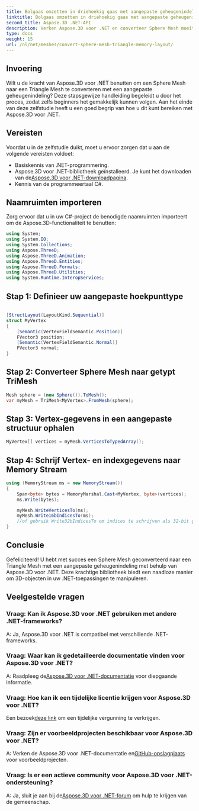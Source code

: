 ```yaml
---
title: Bolgaas omzetten in driehoekig gaas met aangepaste geheugenindeling
linktitle: Bolgaas omzetten in driehoekig gaas met aangepaste geheugenindeling
second_title: Aspose.3D .NET-API
description: Verken Aspose.3D voor .NET en converteer Sphere Mesh moeiteloos naar Triangle Mesh met aangepaste geheugenindeling. Volg onze stapsgewijze handleiding voor een naadloze integratie.
type: docs
weight: 15
url: /nl/net/meshes/convert-sphere-mesh-triangle-memory-layout/
---
```

## Invoering
Wilt u de kracht van Aspose.3D voor .NET benutten om een Sphere Mesh naar een Triangle Mesh te converteren met een aangepaste geheugenindeling? Deze stapsgewijze handleiding begeleidt u door het proces, zodat zelfs beginners het gemakkelijk kunnen volgen. Aan het einde van deze zelfstudie heeft u een goed begrip van hoe u dit kunt bereiken met Aspose.3D voor .NET.
## Vereisten
Voordat u in de zelfstudie duikt, moet u ervoor zorgen dat u aan de volgende vereisten voldoet:
- Basiskennis van .NET-programmering.
-  Aspose.3D voor .NET-bibliotheek geïnstalleerd. Je kunt het downloaden van de[Aspose.3D voor .NET-downloadpagina](https://releases.aspose.com/3d/net/).
- Kennis van de programmeertaal C#.
## Naamruimten importeren
Zorg ervoor dat u in uw C#-project de benodigde naamruimten importeert om de Aspose.3D-functionaliteit te benutten:
```csharp
using System;
using System.IO;
using System.Collections;
using Aspose.ThreeD;
using Aspose.ThreeD.Animation;
using Aspose.ThreeD.Entities;
using Aspose.ThreeD.Formats;
using Aspose.ThreeD.Utilities;
using System.Runtime.InteropServices;
```
## Stap 1: Definieer uw aangepaste hoekpunttype
```csharp

[StructLayout(LayoutKind.Sequential)]
struct MyVertex
{
    [Semantic(VertexFieldSemantic.Position)]
    FVector3 position;
    [Semantic(VertexFieldSemantic.Normal)]
    FVector3 normal;
}
```

## Stap 2: Converteer Sphere Mesh naar getypt TriMesh
```csharp
Mesh sphere = (new Sphere()).ToMesh();
var myMesh = TriMesh<MyVertex>.FromMesh(sphere);
```
## Stap 3: Vertex-gegevens in een aangepaste structuur ophalen
```csharp
MyVertex[] vertices = myMesh.VerticesToTypedArray();
```
## Stap 4: Schrijf Vertex- en indexgegevens naar Memory Stream
```csharp
using (MemoryStream ms = new MemoryStream())
{
    Span<byte> bytes = MemoryMarshal.Cast<MyVertex, byte>(vertices);
    ms.Write(bytes);

    myMesh.WriteVerticesTo(ms);
    myMesh.Write16bIndicesTo(ms);
    //of gebruik Write32bIndicesTo om indices te schrijven als 32-bit gehele getallen.
}
```
## Conclusie
Gefeliciteerd! U hebt met succes een Sphere Mesh geconverteerd naar een Triangle Mesh met een aangepaste geheugenindeling met behulp van Aspose.3D voor .NET. Deze krachtige bibliotheek biedt een naadloze manier om 3D-objecten in uw .NET-toepassingen te manipuleren.
## Veelgestelde vragen
### Vraag: Kan ik Aspose.3D voor .NET gebruiken met andere .NET-frameworks?
A: Ja, Aspose.3D voor .NET is compatibel met verschillende .NET-frameworks.
### Vraag: Waar kan ik gedetailleerde documentatie vinden voor Aspose.3D voor .NET?
 A: Raadpleeg de[Aspose.3D voor .NET-documentatie](https://reference.aspose.com/3d/net/) voor diepgaande informatie.
### Vraag: Hoe kan ik een tijdelijke licentie krijgen voor Aspose.3D voor .NET?
 Een bezoek[deze link](https://purchase.aspose.com/temporary-license/) om een tijdelijke vergunning te verkrijgen.
### Vraag: Zijn er voorbeeldprojecten beschikbaar voor Aspose.3D voor .NET?
 A: Verken de Aspose.3D voor .NET-documentatie en[GitHub-opslagplaats](https://github.com/aspose-3d/Aspose.3D-for-.NET) voor voorbeeldprojecten.
### Vraag: Is er een actieve community voor Aspose.3D voor .NET-ondersteuning?
 A: Ja, sluit je aan bij de[Aspose.3D voor .NET-forum](https://forum.aspose.com/c/3d/18) om hulp te krijgen van de gemeenschap.
